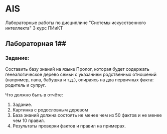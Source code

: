 # AIS
Лабораторные работы по дисциплине "Системы искусственного интеллекта" 3 курс ПИиКТ

## Лабораторная 1##
### Задание: ###

Составить базу знаний на языке Пролог, которая будет содержать генеалогическое дерево
семьи с указанием родственных отношений (например, папа, бабушка и т.д.), опираясь на два
первичных факта: родитель и супруг.

Что должно быть в отчёте:
1. Задание.
2. Картинка с родословным деревом
3. База знаний должна состоять не менее чем из 50 фактов и не менее чем 10 правил.
4. Результаты проверки фактов и правил на примерах.
